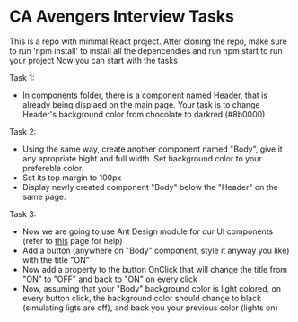 # CA Avengers Interview Tasks

This is a repo with minimal React project.
After cloning the repo, make sure to run 'npm install' to install all the depencendies and run npm start to run your project
Now you can start with the tasks

Task 1:
- In components folder, there is a component named Header, that is already being displaed on the main page. Your task is to change Header's background color from chocolate to darkred (#8b0000)

Task 2:
- Using the same way, create another component named "Body", give it any apropriate hight and full width. Set background color to your prefereble color.
- Set its top margin to 100px
- Display newly created component "Body" below the "Header" on the same page.

Task 3:
- Now we are going to use Ant Design module for our UI components (refer to [this](https://ant.design/components/overview/) page for help)
- Add a button (anywhere on "Body" component, style it anyway you like) with the title "ON"
- Now add a property to the button OnClick that will change the title from "ON" to "OFF" and back to "ON" on every click
- Now, assuming that your "Body" background color is light colored, on every button click, the background color should change to black (simulating ligts are off), and back you your previous color (lights on)
